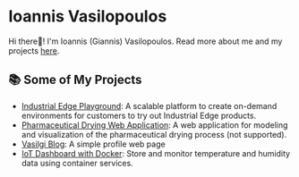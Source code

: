 # Ioannis Vasilopoulos 

Hi there👋! I'm Ioannis (Giannis) Vasilopoulos. Read more about me and my projects [here](https://vasilogi.github.io/about/).

## 📚 Some of My Projects

- [Industrial Edge Playground](https://www.siemens.com/global/en/products/automation/topic-areas/industrial-edge/developer/playground-registration.html): A scalable platform to create on-demand environments for customers to try out Industrial Edge products.
- [Pharmaceutical Drying Web Application](https://github.com/vasilogi/comf-webapp): A web application for modeling and visualization of the pharmaceutical drying process (not supported).
- [Vasilgi Blog](https://vasilogi.github.io/): A simple profile web page
- [IoT Dashboard with Docker](https://github.com/vasilogi/iot-dashboard-mqtt-telegraf-influxdb-grafana): Store and monitor temperature and humidity data using container services.

